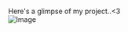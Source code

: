<br><br><br>
Here's a glimpse of my project..<3
<br>
![Image](https://github.com/user-attachments/assets/76fbcfb0-cff0-48f0-8ff0-d884c19a249d)
